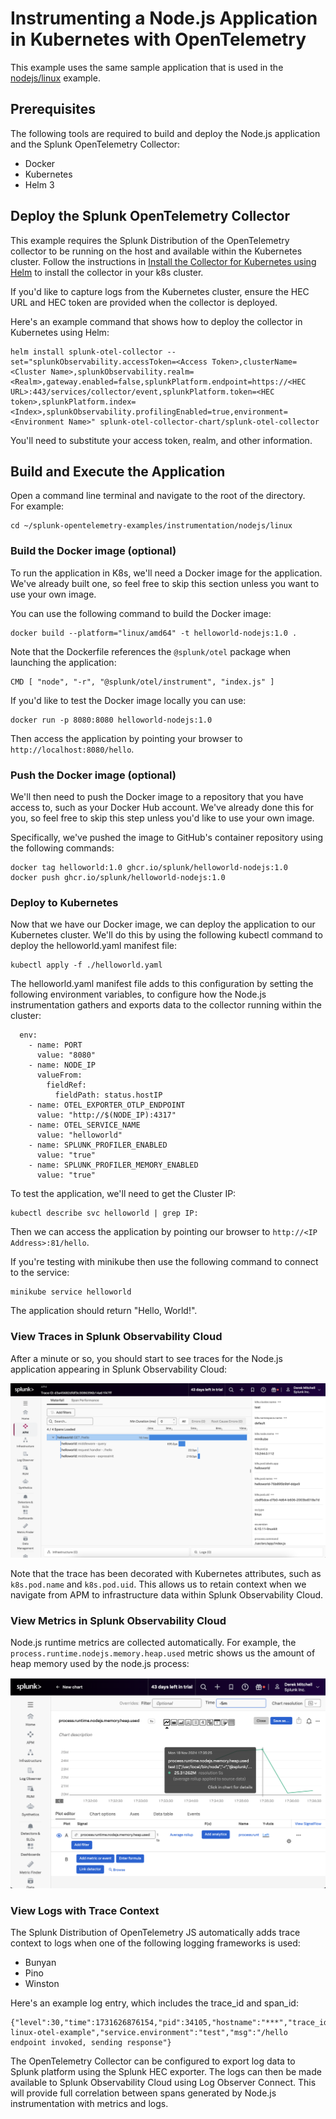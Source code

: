 # Instrumenting a Node.js Application in Kubernetes with OpenTelemetry

This example uses the same sample application that is used in the
[nodejs/linux](../linux) example.

## Prerequisites

The following tools are required to build and deploy the Node.js application and the
Splunk OpenTelemetry Collector:

* Docker
* Kubernetes
* Helm 3

## Deploy the Splunk OpenTelemetry Collector

This example requires the Splunk Distribution of the OpenTelemetry collector to
be running on the host and available within the Kubernetes cluster.  Follow the
instructions in [Install the Collector for Kubernetes using Helm](https://docs.splunk.com/observability/en/gdi/opentelemetry/collector-kubernetes/install-k8s.html)
to install the collector in your k8s cluster.

If you'd like to capture logs from
the Kubernetes cluster, ensure the HEC URL and HEC token are provided when the
collector is deployed.

Here's an example command that shows how to deploy the collector in Kubernetes using Helm:

````
helm install splunk-otel-collector --set="splunkObservability.accessToken=<Access Token>,clusterName=<Cluster Name>,splunkObservability.realm=<Realm>,gateway.enabled=false,splunkPlatform.endpoint=https://<HEC URL>:443/services/collector/event,splunkPlatform.token=<HEC token>,splunkPlatform.index=<Index>,splunkObservability.profilingEnabled=true,environment=<Environment Name>" splunk-otel-collector-chart/splunk-otel-collector
````

You'll need to substitute your access token, realm, and other information.

## Build and Execute the Application

Open a command line terminal and navigate to the root of the directory.  
For example:

````
cd ~/splunk-opentelemetry-examples/instrumentation/nodejs/linux
````

### Build the Docker image (optional)

To run the application in K8s, we'll need a Docker image for the application.
We've already built one, so feel free to skip this section unless you want to use
your own image.

You can use the following command to build the Docker image:

````
docker build --platform="linux/amd64" -t helloworld-nodejs:1.0 .
````

Note that the Dockerfile references the `@splunk/otel` package when launching the application: 

````
CMD [ "node", "-r", "@splunk/otel/instrument", "index.js" ]
````

If you'd like to test the Docker image locally you can use:

````
docker run -p 8080:8080 helloworld-nodejs:1.0 
````

Then access the application by pointing your browser to `http://localhost:8080/hello`.

### Push the Docker image (optional)

We'll then need to push the Docker image to a repository that you have
access to, such as your Docker Hub account.  We've already done this for you,
so feel free to skip this step unless you'd like to use your own image.

Specifically, we've pushed the
image to GitHub's container repository using the following commands:

````
docker tag helloworld:1.0 ghcr.io/splunk/helloworld-nodejs:1.0
docker push ghcr.io/splunk/helloworld-nodejs:1.0
````

### Deploy to Kubernetes

Now that we have our Docker image, we can deploy the application to
our Kubernetes cluster.  We'll do this by using the following
kubectl command to deploy the helloworld.yaml manifest file:

````
kubectl apply -f ./helloworld.yaml
````

The helloworld.yaml manifest file adds to this
configuration by setting the following environment variables, to configure how the
Node.js instrumentation gathers and exports data to the collector running within the cluster:

````
  env:
    - name: PORT
      value: "8080"
    - name: NODE_IP
      valueFrom:
        fieldRef:
          fieldPath: status.hostIP
    - name: OTEL_EXPORTER_OTLP_ENDPOINT
      value: "http://$(NODE_IP):4317"
    - name: OTEL_SERVICE_NAME
      value: "helloworld"
    - name: SPLUNK_PROFILER_ENABLED
      value: "true"
    - name: SPLUNK_PROFILER_MEMORY_ENABLED
      value: "true"
````

To test the application, we'll need to get the Cluster IP:

````
kubectl describe svc helloworld | grep IP:
````

Then we can access the application by pointing our browser to `http://<IP Address>:81/hello`.

If you're testing with minikube then use the following command to connect to the service:

````
minikube service helloworld
````

The application should return "Hello, World!". 

### View Traces in Splunk Observability Cloud

After a minute or so, you should start to see traces for the Node.js application
appearing in Splunk Observability Cloud:

![Trace](./images/trace.png)

Note that the trace has been decorated with Kubernetes attributes, such as `k8s.pod.name`
and `k8s.pod.uid`.  This allows us to retain context when we navigate from APM to
infrastructure data within Splunk Observability Cloud.

### View Metrics in Splunk Observability Cloud

Node.js runtime metrics are collected automatically.  For example,
the `process.runtime.nodejs.memory.heap.used` metric shows us the amount of heap memory used 
by the node.js process: 

![Node.js Metric Example](./images/metrics.png)

### View Logs with Trace Context

The Splunk Distribution of OpenTelemetry JS automatically adds trace context
to logs when one of the following logging frameworks is used:

* Bunyan
* Pino
* Winston

Here's an example log entry, which includes the trace_id and span_id:

````
{"level":30,"time":1731626876154,"pid":34105,"hostname":"***","trace_id":"d7c8ad95af42f5625183ce52693eb12f","span_id":"d49be6ffc9dd60bd","trace_flags":"01","service.name":"nodejs-linux-otel-example","service.environment":"test","msg":"/hello endpoint invoked, sending response"}
````

The OpenTelemetry Collector can be configured to export log data to
Splunk platform using the Splunk HEC exporter.  The logs can then be made
available to Splunk Observability Cloud using Log Observer Connect.  This will
provide full correlation between spans generated by Node.js instrumentation
with metrics and logs. 